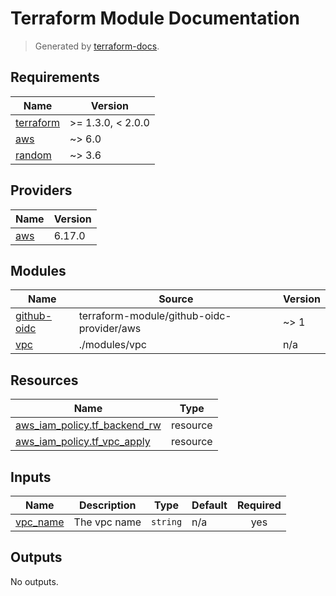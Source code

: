 # Terraform Module Documentation

> Generated by [terraform-docs](https://github.com/terraform-docs/terraform-docs).

## Requirements

| Name | Version |
|------|---------|
| <a name="requirement_terraform"></a> [terraform](#requirement\_terraform) | >= 1.3.0, < 2.0.0 |
| <a name="requirement_aws"></a> [aws](#requirement\_aws) | ~> 6.0 |
| <a name="requirement_random"></a> [random](#requirement\_random) | ~> 3.6 |

## Providers

| Name | Version |
|------|---------|
| <a name="provider_aws"></a> [aws](#provider\_aws) | 6.17.0 |

## Modules

| Name | Source | Version |
|------|--------|---------|
| <a name="module_github-oidc"></a> [github-oidc](#module\_github-oidc) | terraform-module/github-oidc-provider/aws | ~> 1 |
| <a name="module_vpc"></a> [vpc](#module\_vpc) | ./modules/vpc | n/a |

## Resources

| Name | Type |
|------|------|
| [aws_iam_policy.tf_backend_rw](https://registry.terraform.io/providers/hashicorp/aws/latest/docs/resources/iam_policy) | resource |
| [aws_iam_policy.tf_vpc_apply](https://registry.terraform.io/providers/hashicorp/aws/latest/docs/resources/iam_policy) | resource |

## Inputs

| Name | Description | Type | Default | Required |
|------|-------------|------|---------|:--------:|
| <a name="input_vpc_name"></a> [vpc\_name](#input\_vpc\_name) | The vpc name | `string` | n/a | yes |

## Outputs

No outputs.
